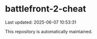 # battlefront-2-cheat

Last updated: 2025-06-07 10:53:31

This repository is automatically maintained.
